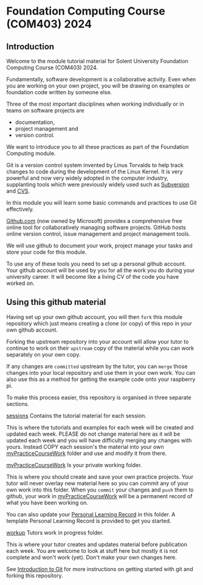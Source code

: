 
# Foundation Computing Course (COM403) 2024

## Introduction

Welcome to the module tutorial material for Solent University Foundation Computing Course (COM403) 2024.

Fundamentally, software development is a collaborative activity.
Even when you are working on your own project, you will be drawing on examples or foundation code written by someone else. 

Three of the most important disciplines when working individually or in teams on software projects are 
* documentation, 
* project management and 
* version control.

We want to introduce you to all these practices as part of the Foundation Computing module.

Git is a version control system invented by Linus Torvalds to help track changes to code during the development of the Linux Kernel.
It is very powerful and now very widely adopted in the computer industry, supplanting tools which were previously widely used such as [Subversion](https://subversion.apache.org/) and [CVS](https://www.nongnu.org/cvs/). 

In this module you will learn some basic commands and practices to use Git effectively.

[Github.com](https://github.com/) (now owned by Microsoft) provides a comprehensive free online tool for collaboratively managing software projects.
GitHub hosts online version control, issue management and project management tools. 

We will use github to document your work, project manage your tasks and store your code for this module.

To use any of these tools you need to set up a personal github account. 
Your github account will be used by you for all the work you do during your university career.
It will become like a living CV of the code you have worked on.

## Using this github material

Having set up your own github account, you will then `fork` this module repository which just means creating a clone (or copy) of this repo in your own github account.

Forking the upstream repository into your account will allow your tutor to continue to work on their `upstream` copy of the material while you can work separately on your own copy.

If any changes are `committed` upstream by the tutor, you can `merge` those changes into your local repository and use them in your own work. 
You can also use this as a method for getting the example code onto your raspberry pi.

To make this process easier, this repository is organised in three separate sections.

[sessions](../main/sessions) Contains the tutorial material for each session.

This is where the tutorials and examples for each week will be created and updated each week.
PLEASE do not change material here as it will be updated each week and you will have difficulty merging any changes with yours.
Instead COPY each session's the material into your own [myPracticeCourseWork](../main/myPracticeCourseWork) folder and use and modify it from there.

[myPracticeCourseWork](../main/myPracticeCourseWork) Is your private working folder.

This is where you should create and save your own practice projects.
Your tutor will never overlay new material here so you can commit any of your own work into this folder.
When you `commit` your changes and `push` them to github, your work in [myPracticeCourseWork](../main/myPracticeCourseWork) will be a permanent record of what you have been working on.

You can also update your [Personal Learning Record](../main/myPracticeCourseWork/personal_learning_record/personal_learning_record.md) in this folder.
A template Personal Learning Record is provided to get you started.

[workup](../main/workup) Tutors work in progress folder.

This is where your tutor creates and updates material before publication each week. 
You are welcome to look at stuff here but mostly it is not complete and won't work (yet).
Don't make your own changes here.

See [Introduction to Git](../main/introductionToGitHub.md) for more instructions on getting started with git and forking this repository.
 

